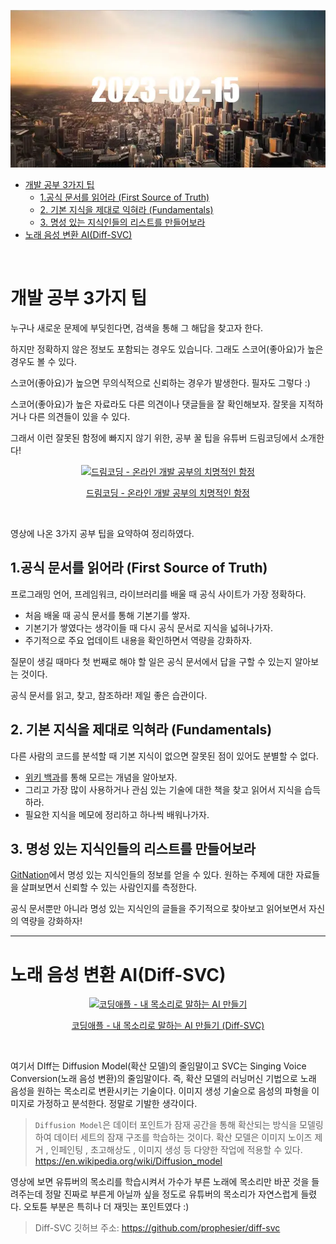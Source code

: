 ![2023-02-15-banner-image](images/2023-02-15.webp)

- [개발 공부 3가지 팁](#개발-공부-3가지-팁)
  - [1.공식 문서를 읽어라 (First Source of Truth)](#1공식-문서를-읽어라-first-source-of-truth)
  - [2. 기본 지식을 제대로 익혀라 (Fundamentals)](#2-기본-지식을-제대로-익혀라-fundamentals)
  - [3. 명성 있는 지식인들의 리스트를 만들어보라](#3-명성-있는-지식인들의-리스트를-만들어보라)
- [노래 음성 변환 AI(Diff-SVC)](#노래-음성-변환-aidiff-svc)

</br>

# 개발 공부 3가지 팁

누구나 새로운 문제에 부딪힌다면, 검색을 통해 그 해답을 찾고자 한다.

하지만 정확하지 않은 정보도 포함되는 경우도 있습니다. 그래도 스코어(좋아요)가 높은 경우도 볼 수 있다.

스코어(좋아요)가 높으면 무의식적으로 신뢰하는 경우가 발생한다. 필자도 그렇다 :)

스코어(좋아요)가 높은 자료라도 다른 의견이나 댓글들을 잘 확인해보자. 잘못을 지적하거나 다른 의견들이 있을 수 있다.

그래서 이런 잘못된 함정에 빠지지 않기 위한, 공부 꿀 팁을 유튜버 드림코딩에서 소개한다!

<div align="center">
  <a href="https://www.youtube.com/watch?v=d3PYoBwow9I">
    <img src="http://img.youtube.com/vi/d3PYoBwow9I/0.jpg" alt="드림코딩 - 온라인 개발 공부의 치명적인 함정" />
    <p>드림코딩 - 온라인 개발 공부의 치명적인 함정</p>
  </a>
</div>
</br>

영상에 나온 3가지 공부 팁을 요약하여 정리하였다.

## 1.공식 문서를 읽어라 (First Source of Truth)

프로그래밍 언어, 프레임워크, 라이브러리를 배울 때 공식 사이트가 가장 정확하다.

- 처음 배울 때 공식 문서를 통해 기본기를 쌓자.
- 기본기가 쌓였다는 생각이들 때 다시 공식 문서로 지식을 넓혀나가자.
- 주기적으로 주요 업데이트 내용을 확인하면서 역량을 강화하자.

질문이 생길 때마다 첫 번째로 해야 할 일은 공식 문서에서 답을 구할 수 있는지 알아보는 것이다.

공식 문서를 읽고, 찾고, 참조하라! 제일 좋은 습관이다.

## 2. 기본 지식을 제대로 익혀라 (Fundamentals)

다른 사람의 코드를 분석할 때 기본 지식이 없으면 잘못된 점이 있어도 분별할 수 없다.

- [위키 백과](https://ko.wikipedia.org/wiki/%EC%9C%84%ED%82%A4%EB%B0%B1%EA%B3%BC:%EB%8C%80%EB%AC%B8)를 통해 모르는 개념을 알아보자.
- 그리고 가장 많이 사용하거나 관심 있는 기술에 대한 책을 찾고 읽어서 지식을 습득하라.
- 필요한 지식을 메모에 정리하고 하나씩 배워나가자.

## 3. 명성 있는 지식인들의 리스트를 만들어보라

[GitNation](https://portal.gitnation.org/)에서 명성 있는 지식인들의 정보를 얻을 수 있다. 원하는 주제에 대한 자료들을 살펴보면서 신뢰할 수 있는 사람인지를 측정한다.

공식 문서뿐만 아니라 명성 있는 지식인의 글들을 주기적으로 찾아보고 읽어보면서 자신의 역량을 강화하자!

---

# 노래 음성 변환 AI(Diff-SVC)

<div align="center">
  <a href="https://www.youtube.com/watch?v=JMCxsc-kJ24">
    <img src="http://img.youtube.com/vi/JMCxsc-kJ24/0.jpg" alt="코딩애플 - 내 목소리로 말하는 AI 만들기" />
    <p>코딩애플 - 내 목소리로 말하는 AI 만들기 (Diff-SVC)</p>
  </a>
</div>
</br>

여기서 DIff는 Diffusion Model(확산 모델)의 줄임말이고 SVC는 Singing Voice Conversion(노래 음성 변환)의 줄임말이다. 즉, 확산 모델의 러닝머신 기법으로 노래 음성을 원하는 목소리로 변환시키는 기술이다. 이미지 생성 기술으로 음성의 파형을 이미지로 가정하고 분석한다. 정말로 기발한 생각이다.

> `Diffusion Model`은 데이터 포인트가 잠재 공간을 통해 확산되는 방식을 모델링하여 데이터 세트의 잠재 구조를 학습하는 것이다. 확산 모델은 이미지 노이즈 제거 , 인페인팅 , 초고해상도 , 이미지 생성 등 다양한 작업에 적용할 수 있다.
> <https://en.wikipedia.org/wiki/Diffusion_model>

영상에 보면 유튜버의 목소리를 학습시켜서 가수가 부른 노래에 목소리만 바꾼 것을 들려주는데 정말 진짜로 부른게 아닐까 싶을 정도로 유튜버의 목소리가 자연스럽게 들렸다. 오토튠 부분은 특히나 더 재밋는 포인트였다 :)

> Diff-SVC 깃허브 주소: <https://github.com/prophesier/diff-svc>
